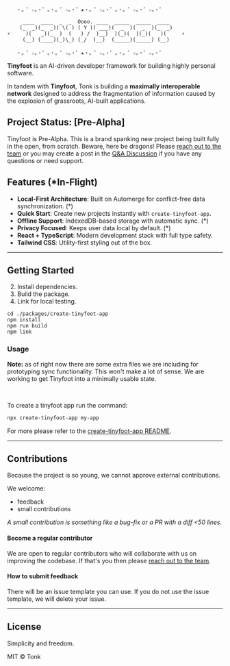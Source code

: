 ``` 
   ・。゜☆。・゜。・。゜☆。・゜★・。゜☆。・゜。・。゜☆。・゜☆。・゜

     ____  ____  _  _  Oooo. ____  _____  _____  ____    
    (_  _)(_  _)( \( ) ( Y )( ___)(  _  )(  _  )(_  _)
⚡     )(   _)(_  )  (   ) /  )__)  )(_)(  )(_)(   )(     ⚡
     (__) (____)(_)\_) (_/  (__)  (_____)(_____) (__) 

   ・。゜☆。・゜。・。゜☆。・゜★・。゜☆。・゜。・。゜☆。・゜☆。・゜
```

**Tinyfoot** is an AI-driven developer framework for building highly personal software.

In tandem with **Tinyfoot**, Tonk is building a **maximally interoperable network** designed to address the fragmentation of information caused by the explosion of grassroots, AI-built applications.  

## Project Status: [Pre-Alpha]

Tinyfoot is Pre-Alpha. This is a brand spanking new project being built fully in the open, from scratch. Beware, here be dragons! Please [reach out to the team](https://linktr.ee/tonklabs) or you may create a post in the [Q&A Discussion](https://github.com/tonk-labs/tinyfoot/discussions/categories/q-a) if you have any questions or need support. 

## Features (*In-Flight)

- **Local-First Architecture**: Built on Automerge for conflict-free data synchronization. (*)
- **Quick Start**: Create new projects instantly with `create-tinyfoot-app`.
- **Offline Support**: IndexedDB-based storage with automatic sync. (*)
- **Privacy Focused**: Keeps user data local by default. (*)
- **React + TypeScript**: Modern development stack with full type safety. 
- **Tailwind CSS**: Utility-first styling out of the box.

---

## Getting Started

2. Install dependencies.
3. Build the package. 
4. Link for local testing.

```
cd ./packages/create-tinyfoot-app
npm install
npm run build
npm link
```


### Usage

**Note:** as of right now there are some extra files we are including for prototyping sync functionality. This won't make a lot of sense. We are working to get Tinyfoot into a minimally usable state.

<br />

To create a tinyfoot app run the command:

```bash
npx create-tinyfoot-app my-app
```



For more please refer to the [create-tinyfoot-app README](packages/create-tinyfoot-app/README.md).

---

## Contributions

Because the project is so young, we cannot approve external contributions.

We welcome:
- feedback 
- small contributions

*A small contribution is something like a bug-fix or a PR with a diff <50 lines.*

#### Become a regular contributor
We are open to regular contributors who will collaborate with us on improving the codebase. If that's you then please [reach out to the team](https://linktr.ee/tonklabs).

#### How to submit feedback
There will be an issue template you can use. If you do not use the issue template, we will delete your issue.

---

## License

Simplicity and freedom.

MIT © Tonk
